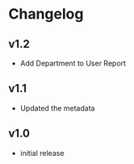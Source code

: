 # Changelog

## v1.2

- Add Department to User Report

## v1.1

- Updated the metadata

## v1.0

- initial release